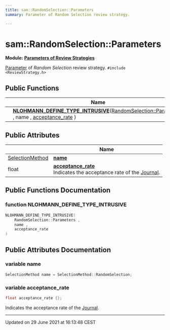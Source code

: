 ```yaml
---
title: sam::RandomSelection::Parameters
summary: Parameter of Random Selection review strategy. 

---
```


# sam::RandomSelection::Parameters

**Module:** **[Parameters of Review Strategies](/doxygen/Modules/group___review_strategies_parameters/)**



[Parameter](/doxygen/Classes/classsam_1_1_parameter/) of _Random Selection_ review strategy. 
`#include <ReviewStrategy.h>`

## Public Functions

|                | Name           |
| -------------- | -------------- |
| | **[NLOHMANN_DEFINE_TYPE_INTRUSIVE](/doxygen/Classes/structsam_1_1_random_selection_1_1_parameters/#function-nlohmann_define_type_intrusive)**([RandomSelection::Parameters](/doxygen/Classes/structsam_1_1_random_selection_1_1_parameters/) , name , [acceptance_rate](/doxygen/Classes/structsam_1_1_random_selection_1_1_parameters/#variable-acceptance_rate) ) |

## Public Attributes

|                | Name           |
| -------------- | -------------- |
| [SelectionMethod](/doxygen/Namespaces/namespacesam/#enum-selectionmethod) | **[name](/doxygen/Classes/structsam_1_1_random_selection_1_1_parameters/#variable-name)**  |
| float | **[acceptance_rate](/doxygen/Classes/structsam_1_1_random_selection_1_1_parameters/#variable-acceptance_rate)** <br>Indicates the acceptance rate of the [Journal](/doxygen/Classes/classsam_1_1_journal/).  |

## Public Functions Documentation

### function NLOHMANN_DEFINE_TYPE_INTRUSIVE

```cpp
NLOHMANN_DEFINE_TYPE_INTRUSIVE(
    RandomSelection::Parameters ,
    name ,
    acceptance_rate 
)
```


## Public Attributes Documentation

### variable name

```cpp
SelectionMethod name = SelectionMethod::RandomSelection;
```


### variable acceptance_rate

```cpp
float acceptance_rate {};
```

Indicates the acceptance rate of the [Journal](/doxygen/Classes/classsam_1_1_journal/). 

-------------------------------

Updated on 29 June 2021 at 16:13:48 CEST